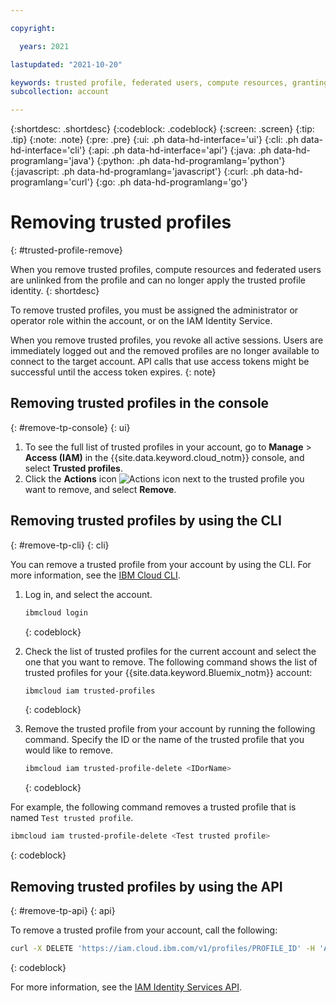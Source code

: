 ```yaml
---

copyright:

  years: 2021

lastupdated: "2021-10-20"

keywords: trusted profile, federated users, compute resources, granting access, remove trusted profile, IAM trusted profile, trust relationship, establish trust
subcollection: account

---
```


{:shortdesc: .shortdesc}
{:codeblock: .codeblock}
{:screen: .screen}
{:tip: .tip}
{:note: .note}
{:pre: .pre}
{:ui: .ph data-hd-interface='ui'}
{:cli: .ph data-hd-interface='cli'}
{:api: .ph data-hd-interface='api'}
{:java: .ph data-hd-programlang='java'}
{:python: .ph data-hd-programlang='python'}
{:javascript: .ph data-hd-programlang='javascript'}
{:curl: .ph data-hd-programlang='curl'}
{:go: .ph data-hd-programlang='go'}

# Removing trusted profiles
{: #trusted-profile-remove}

When you remove trusted profiles, compute resources and federated users are unlinked from the profile and can no longer apply the trusted profile identity.
{: shortdesc}

To remove trusted profiles, you must be assigned the administrator or operator role within the account, or on the IAM Identity Service. 

When you remove trusted profiles, you revoke all active sessions. Users are immediately logged out and the removed profiles are no longer available to connect to the target account. API calls that use access tokens might be successful until the access token expires. 
{: note}

## Removing trusted profiles in the console
{: #remove-tp-console}
{: ui}

1. To see the full list of trusted profiles in your account, go to **Manage** > **Access (IAM)** in the {{site.data.keyword.cloud_notm}} console, and select **Trusted profiles**.
2. Click the **Actions** icon ![Actions icon](../icons/action-menu-icon.svg) next to the trusted profile you want to remove, and select **Remove**.

## Removing trusted profiles by using the CLI
{: #remove-tp-cli}
{: cli}

You can remove a trusted profile from your account by using the CLI. For more information, see the [IBM Cloud CLI](https://github.com/IBM-Cloud/ibm-cloud-cli-release/releases). 

1. Log in, and select the account.

   ```bash
   ibmcloud login
   ```
   {: codeblock}
   
1. Check the list of trusted profiles for the current account and select the one that you want to remove. The following command shows the list of trusted profiles for your {{site.data.keyword.Bluemix_notm}} account:

   ```bash
   ibmcloud iam trusted-profiles
   ```
   {: codeblock}  
   
1. Remove the trusted profile from your account by running the following command. Specify the ID or the name of the trusted profile that you would like to remove.

   ```bash
   ibmcloud iam trusted-profile-delete <IDorName>
   ```
   {: codeblock}
   
For example, the following command removes a trusted profile that is named `Test trusted profile`. 

   ```bash
   ibmcloud iam trusted-profile-delete <Test trusted profile>
   ```
   {: codeblock}
   
## Removing trusted profiles by using the API
{: #remove-tp-api}
{: api}

To remove a trusted profile from your account, call the following:

```bash
curl -X DELETE 'https://iam.cloud.ibm.com/v1/profiles/PROFILE_ID' -H 'Authorization: Bearer TOKEN'
```
{: codeblock}

For more information, see the [IAM Identity Services API](/apidocs/iam-identity-token-api).
